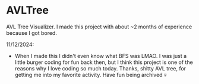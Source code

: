# AVLTree
AVL Tree Visualizer. I made this project with about ~2 months of experience because I got bored.

11/12/2024:
- When I made this I didn't even know what BFS was LMAO. I was just a little burger coding for fun back then, but I think this project is one of the reasons why I love coding so much today. Thanks, shitty AVL tree, for getting me into my favorite activity. Have fun being archived 💀

